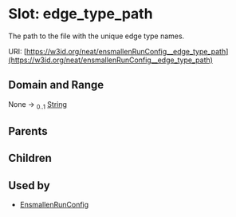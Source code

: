
# Slot: edge_type_path


The path to the file with the unique edge type names.

URI: [https://w3id.org/neat/ensmallenRunConfig__edge_type_path](https://w3id.org/neat/ensmallenRunConfig__edge_type_path)


## Domain and Range

None &#8594;  <sub>0..1</sub> [String](types/String.md)

## Parents


## Children


## Used by

 * [EnsmallenRunConfig](EnsmallenRunConfig.md)
